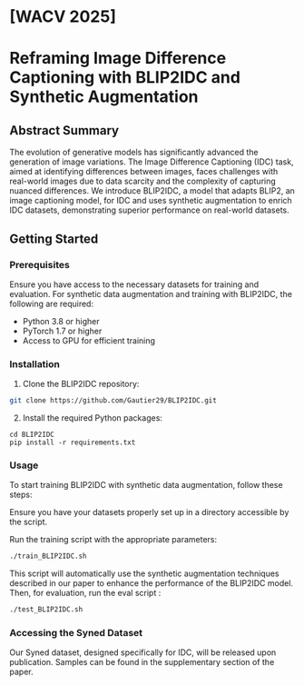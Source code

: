 # [WACV 2025] 
# Reframing Image Difference Captioning with BLIP2IDC and Synthetic Augmentation

## Abstract Summary
The evolution of generative models has significantly advanced the generation of image variations. The Image Difference Captioning (IDC) task, aimed at identifying differences between images, faces challenges with real-world images due to data scarcity and the complexity of capturing nuanced differences. We introduce BLIP2IDC, a model that adapts BLIP2, an image captioning model, for IDC and uses synthetic augmentation to enrich IDC datasets, demonstrating superior performance on real-world datasets.

## Getting Started

### Prerequisites
Ensure you have access to the necessary datasets for training and evaluation. For synthetic data augmentation and training with BLIP2IDC, the following are required:
- Python 3.8 or higher
- PyTorch 1.7 or higher
- Access to GPU for efficient training

### Installation
1. Clone the BLIP2IDC repository:

``` bash
git clone https://github.com/Gautier29/BLIP2IDC.git
```

2. Install the required Python packages:
```
cd BLIP2IDC
pip install -r requirements.txt
```

### Usage
To start training BLIP2IDC with synthetic data augmentation, follow these steps:

Ensure you have your datasets properly set up in a directory accessible by the script.

Run the training script with the appropriate parameters:

``` bash
./train_BLIP2IDC.sh
```

This script will automatically use the synthetic augmentation techniques described in our paper to enhance the performance of the BLIP2IDC model.
Then, for evaluation, run the eval script : 

``` bash
./test_BLIP2IDC.sh
```

### Accessing the Syned Dataset
Our Syned dataset, designed specifically for IDC, will be released upon publication. Samples can be found in the supplementary section of the paper.

